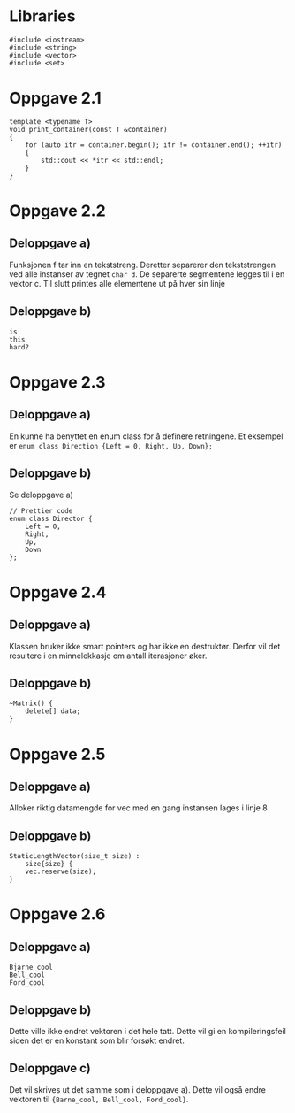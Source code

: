 # Libraries

```
#include <iostream>
#include <string>
#include <vector>
#include <set>
```

# Oppgave 2.1

```
template <typename T>
void print_container(const T &container)
{
    for (auto itr = container.begin(); itr != container.end(); ++itr)
    {
        std::cout << *itr << std::endl;
    }
}
```

# Oppgave 2.2

## Deloppgave a)

Funksjonen f tar inn en tekststreng. Deretter separerer den tekststrengen ved alle instanser av tegnet `char d`.
De separerte segmentene legges til i en vektor c. Til slutt printes alle elementene ut på hver sin linje

## Deloppgave b)

```
is
this
hard?
```

# Oppgave 2.3

## Deloppgave a)

En kunne ha benyttet en enum class for å definere retningene. Et eksempel er
`enum class Direction {Left = 0, Right, Up, Down};`

## Deloppgave b)

Se deloppgave a)

```
// Prettier code
enum class Director {
    Left = 0,
    Right,
    Up,
    Down
};
```

# Oppgave 2.4

## Deloppgave a)

Klassen bruker ikke smart pointers og har ikke en destruktør. Derfor vil det resultere i en minnelekkasje om antall iterasjoner øker.

## Deloppgave b)

```
~Matrix() {
    delete[] data;
}
```

# Oppgave 2.5

## Deloppgave a)

Alloker riktig datamengde for vec med en gang instansen lages i linje 8

## Deloppgave b)

```
StaticLengthVector(size_t size) :
    size{size} {
    vec.reserve(size);
}
```

# Oppgave 2.6

## Deloppgave a)

```
Bjarne_cool
Bell_cool
Ford_cool
```

## Deloppgave b)

Dette ville ikke endret vektoren i det hele tatt.
Dette vil gi en kompileringsfeil siden det er en konstant som blir forsøkt endret.

## Deloppgave c)

Det vil skrives ut det samme som i deloppgave a).
Dette vil også endre vektoren til `{Barne_cool, Bell_cool, Ford_cool}`.
